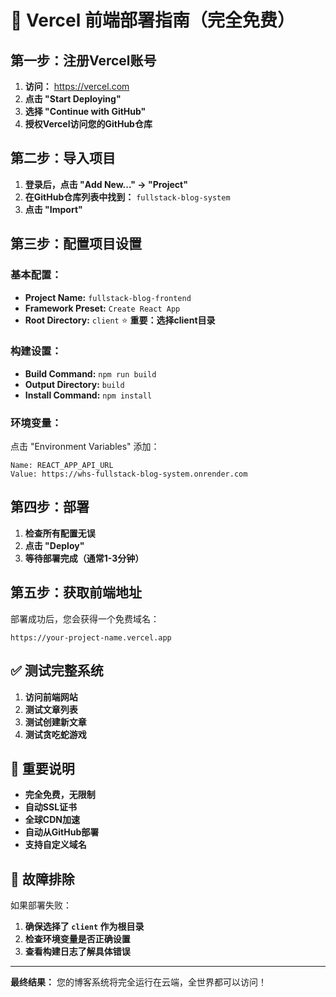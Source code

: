 # 🚀 Vercel 前端部署指南（完全免费）

## 第一步：注册Vercel账号

1. **访问：** https://vercel.com
2. **点击 "Start Deploying"**
3. **选择 "Continue with GitHub"** 
4. **授权Vercel访问您的GitHub仓库**

## 第二步：导入项目

1. **登录后，点击 "Add New..." → "Project"**
2. **在GitHub仓库列表中找到：** `fullstack-blog-system`
3. **点击 "Import"**

## 第三步：配置项目设置

### 基本配置：
- **Project Name:** `fullstack-blog-frontend`
- **Framework Preset:** `Create React App`
- **Root Directory:** `client` ⭐ **重要：选择client目录**

### 构建设置：
- **Build Command:** `npm run build`
- **Output Directory:** `build`
- **Install Command:** `npm install`

### 环境变量：
点击 "Environment Variables" 添加：

```
Name: REACT_APP_API_URL
Value: https://whs-fullstack-blog-system.onrender.com
```

## 第四步：部署

1. **检查所有配置无误**
2. **点击 "Deploy"**
3. **等待部署完成（通常1-3分钟）**

## 第五步：获取前端地址

部署成功后，您会获得一个免费域名：
```
https://your-project-name.vercel.app
```

## ✅ 测试完整系统

1. **访问前端网站**
2. **测试文章列表**
3. **测试创建新文章**
4. **测试贪吃蛇游戏**

## 🎯 重要说明

- **完全免费，无限制**
- **自动SSL证书**
- **全球CDN加速**
- **自动从GitHub部署**
- **支持自定义域名**

## 🔧 故障排除

如果部署失败：

1. **确保选择了 `client` 作为根目录**
2. **检查环境变量是否正确设置**
3. **查看构建日志了解具体错误**

---

**最终结果：** 您的博客系统将完全运行在云端，全世界都可以访问！

